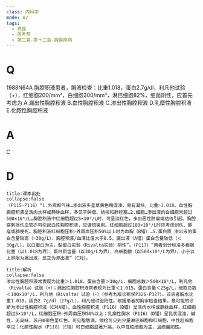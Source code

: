 ```yaml
---
class: 内科学
mode: A2
tags:
  - 真题
  - 医考帮
  - 第二篇-第十二章-胸膜疾病
---
```


# Q
1988N64A 胸腔积液患者，胸液检查：比重1.018，蛋白2.7g/dl，利凡他试验（+），红细胞200/mm³，白细胞300/mm³，淋巴细胞82%，细菌阴性，应首先考虑为
A.漏出性胸腔积液
B.血性胸腔积液
C.渗出性胸腔积液
D.乳糜性胸腔积液
E.化脓性胸腔积液

# A
C
# D
```ad-note
title:课本出处
collapse:false
（P115-P116）“1.外观和气味…渗出液多呈草黄色稍混浊，易有凝块，比重˃1.018。血性胸胸腔积液呈洗肉水样或静脉血样，多见于肿瘤、结核和肺栓塞…2.细胞…渗出液的白细胞常超过500×10⁶/L…胸腔积液中红细胞超过5×10⁹/L时，可呈淡红色，多由恶性肿瘤或结核引起。胸腔穿刺损伤血管亦可引起血性胸腔积液，应谨慎鉴别。红细胞超过100×10⁹/L时应考虑创伤、肿瘤或肺梗死。胸腔积液红细胞压积˃外周血压积50%以上时为血胸（B错）…5.蛋白质 渗出液的蛋白含量较高（˃30g/L），胸腔积液/血清比值大于0.5。漏出液（A错）蛋白含量较低（＜30g/L），以白蛋白为主，黏蛋白实验（Rivalta实验）阴性”。（P117）“两者划分标准多根据比重（以1.018为界）、蛋白质含量（以30g/L为界）、白细胞数（以500×10⁶/L为界），小于以上界限为漏出液，反之为渗出液”（C对）。
```

```ad-summary
title:解析
collapse:false
渗出性胸腔积液常表现为比重＞1.018，蛋白含量＞30g/L，细胞总数＞500×10⁶/L，利凡他（Rivalta）试验（+）；漏出性胸腔积液常表现为比重＜1.015，蛋白含量＜25g/L，细胞总数＜100×10⁶/L，利凡他（Rivalta）试验（-）（参考九版诊断学P326-P327）。该患者胸水比重1.018，蛋白2.7g/dl（27g/L），利凡他试验阳性。根据患者的胸水检查结果，最可能的诊断为渗出性胸腔积液（C对A错）。血性胸腔积液（P116）（B错）呈洗肉水样或静脉血样，红细胞超过5×10⁹/L，红细胞压积˃外周血压积50%以上；乳糜性胸水（P116）（D错）呈乳状混浊，碱性，无臭味，苏丹Ⅲ染色呈红色，可见脂肪滴，镜检可见到少量淋巴细胞和红细胞，中性粒细胞罕见；化脓性胸水（P118）（E错）时白细胞显著升高，以中性粒细胞为主，且细菌阳性。
```

